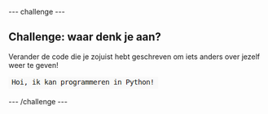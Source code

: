 \--- challenge \---

## Challenge: waar denk je aan?

Verander de code die je zojuist hebt geschreven om iets anders over jezelf weer te geven!

![screenshot](images/me-mind.png)

\--- /challenge \---